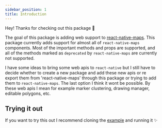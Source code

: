 ```yaml
---
sidebar_position: 1
title: Introduction
---
```


Hey! Thanks for checking out this package 💪

The goal of this package is adding web support to [react-native-maps](https://github.com/react-native-maps/react-native-maps). This package currently adds support for almost all of `react-native-maps` components. Most of the important methods and props are supported, and all of the methods marked as `deprecated` by `react-native-maps` are currently not supported.

I have some ideas to bring some web apis to `react-native` but I still have to decide whether to create a new package and add these new apis or re export them from 'react-native-maps' through this package or trying to add them to `react-native-maps`. The last option I think it wont be possible. By these web apis I mean for example marker clustering, drawing manager, editable polygons, etc.

## Trying it out

If you want to try this out I recommend cloning the [example](https://github.com/teovillanueva/react-native-web-maps/tree/main/example) and running it ✨
